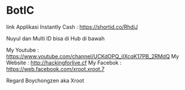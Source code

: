 # BotIC

link Applikasi Instantly Cash : https://shortid.co/RhdjJ

Nuyul dan Multi ID bisa di Hub di bawah

My Youtube : https://www.youtube.com/channel/UCKdOPQ_iIXcqK17PB_2RMdQ
My Website : http://hackingforlive.cf
My Facebok : https://web.facebook.com/xroot.xroot.7

Regard Boychongzen aka Xroot
